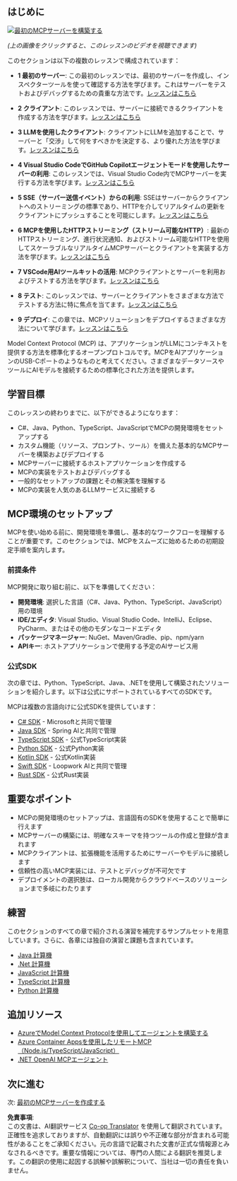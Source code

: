 <!--
CO_OP_TRANSLATOR_METADATA:
{
  "original_hash": "858362ce0118de3fec0f9114bf396101",
  "translation_date": "2025-07-29T00:16:40+00:00",
  "source_file": "03-GettingStarted/README.md",
  "language_code": "ja"
}
-->
## はじめに  

[![最初のMCPサーバーを構築する](../../../translated_images/04.0ea920069efd979a0b2dad51e72c1df7ead9c57b3305796068a6cee1f0dd6674.ja.png)](https://youtu.be/sNDZO9N4m9Y)

_(上の画像をクリックすると、このレッスンのビデオを視聴できます)_

このセクションは以下の複数のレッスンで構成されています：

- **1 最初のサーバー**: この最初のレッスンでは、最初のサーバーを作成し、インスペクターツールを使って確認する方法を学びます。これはサーバーをテストおよびデバッグするための貴重な方法です。[レッスンはこちら](01-first-server/README.md)

- **2 クライアント**: このレッスンでは、サーバーに接続できるクライアントを作成する方法を学びます。[レッスンはこちら](02-client/README.md)

- **3 LLMを使用したクライアント**: クライアントにLLMを追加することで、サーバーと「交渉」して何をすべきかを決定する、より優れた方法を学びます。[レッスンはこちら](03-llm-client/README.md)

- **4 Visual Studio CodeでGitHub Copilotエージェントモードを使用したサーバーの利用**: このレッスンでは、Visual Studio Code内でMCPサーバーを実行する方法を学びます。[レッスンはこちら](04-vscode/README.md)

- **5 SSE（サーバー送信イベント）からの利用**: SSEはサーバーからクライアントへのストリーミングの標準であり、HTTPを介してリアルタイムの更新をクライアントにプッシュすることを可能にします。[レッスンはこちら](05-sse-server/README.md)

- **6 MCPを使用したHTTPストリーミング（ストリーム可能なHTTP）**: 最新のHTTPストリーミング、進行状況通知、およびストリーム可能なHTTPを使用してスケーラブルなリアルタイムMCPサーバーとクライアントを実装する方法を学びます。[レッスンはこちら](06-http-streaming/README.md)

- **7 VSCode用AIツールキットの活用**: MCPクライアントとサーバーを利用およびテストする方法を学びます。[レッスンはこちら](07-aitk/README.md)

- **8 テスト**: このレッスンでは、サーバーとクライアントをさまざまな方法でテストする方法に特に焦点を当てます。[レッスンはこちら](08-testing/README.md)

- **9 デプロイ**: この章では、MCPソリューションをデプロイするさまざまな方法について学びます。[レッスンはこちら](09-deployment/README.md)

Model Context Protocol (MCP) は、アプリケーションがLLMにコンテキストを提供する方法を標準化するオープンプロトコルです。MCPをAIアプリケーションのUSB-Cポートのようなものと考えてください。さまざまなデータソースやツールにAIモデルを接続するための標準化された方法を提供します。

## 学習目標

このレッスンの終わりまでに、以下ができるようになります：

- C#、Java、Python、TypeScript、JavaScriptでMCPの開発環境をセットアップする
- カスタム機能（リソース、プロンプト、ツール）を備えた基本的なMCPサーバーを構築およびデプロイする
- MCPサーバーに接続するホストアプリケーションを作成する
- MCPの実装をテストおよびデバッグする
- 一般的なセットアップの課題とその解決策を理解する
- MCPの実装を人気のあるLLMサービスに接続する

## MCP環境のセットアップ

MCPを使い始める前に、開発環境を準備し、基本的なワークフローを理解することが重要です。このセクションでは、MCPをスムーズに始めるための初期設定手順を案内します。

### 前提条件

MCP開発に取り組む前に、以下を準備してください：

- **開発環境**: 選択した言語（C#、Java、Python、TypeScript、JavaScript）用の環境
- **IDE/エディタ**: Visual Studio、Visual Studio Code、IntelliJ、Eclipse、PyCharm、またはその他のモダンなコードエディタ
- **パッケージマネージャー**: NuGet、Maven/Gradle、pip、npm/yarn
- **APIキー**: ホストアプリケーションで使用する予定のAIサービス用

### 公式SDK

次の章では、Python、TypeScript、Java、.NETを使用して構築されたソリューションを紹介します。以下は公式にサポートされているすべてのSDKです。

MCPは複数の言語向けに公式SDKを提供しています：
- [C# SDK](https://github.com/modelcontextprotocol/csharp-sdk) - Microsoftと共同で管理
- [Java SDK](https://github.com/modelcontextprotocol/java-sdk) - Spring AIと共同で管理
- [TypeScript SDK](https://github.com/modelcontextprotocol/typescript-sdk) - 公式TypeScript実装
- [Python SDK](https://github.com/modelcontextprotocol/python-sdk) - 公式Python実装
- [Kotlin SDK](https://github.com/modelcontextprotocol/kotlin-sdk) - 公式Kotlin実装
- [Swift SDK](https://github.com/modelcontextprotocol/swift-sdk) - Loopwork AIと共同で管理
- [Rust SDK](https://github.com/modelcontextprotocol/rust-sdk) - 公式Rust実装

## 重要なポイント

- MCPの開発環境のセットアップは、言語固有のSDKを使用することで簡単に行えます
- MCPサーバーの構築には、明確なスキーマを持つツールの作成と登録が含まれます
- MCPクライアントは、拡張機能を活用するためにサーバーやモデルに接続します
- 信頼性の高いMCP実装には、テストとデバッグが不可欠です
- デプロイメントの選択肢は、ローカル開発からクラウドベースのソリューションまで多岐にわたります

## 練習

このセクションのすべての章で紹介される演習を補完するサンプルセットを用意しています。さらに、各章には独自の演習と課題も含まれています。

- [Java 計算機](./samples/java/calculator/README.md)
- [.Net 計算機](../../../03-GettingStarted/samples/csharp)
- [JavaScript 計算機](./samples/javascript/README.md)
- [TypeScript 計算機](./samples/typescript/README.md)
- [Python 計算機](../../../03-GettingStarted/samples/python)

## 追加リソース

- [AzureでModel Context Protocolを使用してエージェントを構築する](https://learn.microsoft.com/azure/developer/ai/intro-agents-mcp)
- [Azure Container Appsを使用したリモートMCP（Node.js/TypeScript/JavaScript）](https://learn.microsoft.com/samples/azure-samples/mcp-container-ts/mcp-container-ts/)
- [.NET OpenAI MCPエージェント](https://learn.microsoft.com/samples/azure-samples/openai-mcp-agent-dotnet/openai-mcp-agent-dotnet/)

## 次に進む

次: [最初のMCPサーバーを作成する](01-first-server/README.md)

**免責事項**:  
この文書は、AI翻訳サービス [Co-op Translator](https://github.com/Azure/co-op-translator) を使用して翻訳されています。正確性を追求しておりますが、自動翻訳には誤りや不正確な部分が含まれる可能性があることをご承知ください。元の言語で記載された文書が正式な情報源とみなされるべきです。重要な情報については、専門の人間による翻訳を推奨します。この翻訳の使用に起因する誤解や誤解釈について、当社は一切の責任を負いません。
